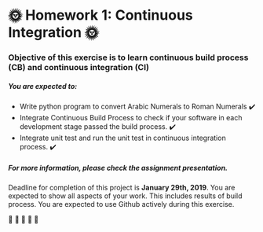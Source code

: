 # :sun_with_face: Homework 1: Continuous Integration :sun_with_face:
### Objective of this exercise is to learn continuous build process (CB) and continuous integration (CI)

##### You are expected to: 

- Write python program to convert Arabic Numerals to Roman Numerals :heavy_check_mark:
- Integrate Continuous Build Process to check if your software in each development stage passed the build process. :heavy_check_mark:
- Integrate unit test and run the unit test in continuous integration process. :heavy_check_mark:

##### For more information, please check the assignment presentation.

Deadline for completion of this project is **January 29th, 2019**. 
You are expected to show all aspects of your work. This includes results of build process. 
You are expected to use Github actively during this exercise.

:tada: :tada: :tada: :tada: :tada:

